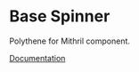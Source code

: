 # Base Spinner

Polythene for Mithril component.

[Documentation](https://github.com/ArthurClemens/polythene/tree/master/docs/components/mithril/spinner.md)
